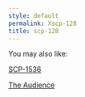 ```yaml
---
style: default
permalink: Xscp-128
title: scp-128
---
```

You may also like:

[SCP-1536](http://scp-wiki.net/scp-1536)

[The Audience](http://scp-wiki.net/the-audience)
